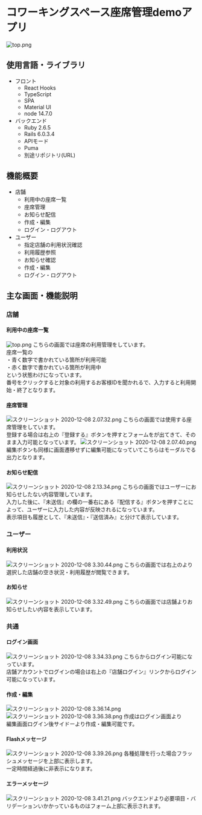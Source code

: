# コワーキングスペース座席管理demoアプリ
![top.png](https://qiita-image-store.s3.ap-northeast-1.amazonaws.com/0/429158/17059c3c-c2ee-4e66-fc3b-df6e6c3a603c.png)

## 使用言語・ライブラリ
- フロント
  - React Hooks
  - TypeScript
  - SPA
  - Material UI
  - node 14.7.0
- バックエンド
  - Ruby 2.6.5
  - Rails 6.0.3.4
  - APIモード
  - Puma
  - 別途リポジトリ(URL)

## 機能概要
- 店舗
  - 利用中の座席一覧
  - 座席管理
  - お知らせ配信
  - 作成・編集
  - ログイン・ログアウト
- ユーザー
  - 指定店舗の利用状況確認
  - 利用履歴参照
  - お知らせ確認
  - 作成・編集
  - ログイン・ログアウト
  
## 主な画面・機能説明
### 店舗
#### 利用中の座席一覧
![top.png](https://qiita-image-store.s3.ap-northeast-1.amazonaws.com/0/429158/17059c3c-c2ee-4e66-fc3b-df6e6c3a603c.png)
こちらの画面では座席の利用管理をしています。<br>
座席一覧の<br>
・青く数字で書かれている箇所が利用可能<br>
・赤く数字で書かれている箇所が利用中<br>
という状態わけになっています。<br>
番号をクリックすると対象の利用するお客様IDを聞かれるで、入力すると利用開始・終了となります。<br>

#### 座席管理
![スクリーンショット 2020-12-08 2.07.32.png](https://qiita-image-store.s3.ap-northeast-1.amazonaws.com/0/429158/6c071440-73ac-8b14-8d45-827f9ff1d540.png)
こちらの画面では使用する座席管理をしています。<br>
登録する場合は右上の『登録する』ボタンを押すとフォームをが出てきて、そのまま入力可能となっています。
![スクリーンショット 2020-12-08 2.07.40.png](https://qiita-image-store.s3.ap-northeast-1.amazonaws.com/0/429158/a94597a9-ab23-4dc1-5c4b-3b5292eeec85.png)
編集ボタンも同様に画面遷移せずに編集可能になっていてこちらはモーダルでる出力となります。

#### お知らせ配信
![スクリーンショット 2020-12-08 2.13.34.png](https://qiita-image-store.s3.ap-northeast-1.amazonaws.com/0/429158/a6d44542-5fb3-a1fb-0501-b2ef97407750.png)
こちらの画面ではユーザーにお知らせしたない内容管理しています。<br>
入力した後に、『未送信』の欄の一番右にある『配信する』ボタンを押すことによって、ユーザーに入力した内容が反映されるになっています。<br>
表示項目も履歴として、『未送信』・『送信済み』と分けて表示しています。<br>

### ユーザー
#### 利用状況
![スクリーンショット 2020-12-08 3.30.44.png](https://qiita-image-store.s3.ap-northeast-1.amazonaws.com/0/429158/dda90908-3e5d-78b9-1bf6-aba4ea68954e.png)
こちらの画面では右上のより選択した店舗の空き状況・利用履歴が閲覧できます。

#### お知らせ
![スクリーンショット 2020-12-08 3.32.49.png](https://qiita-image-store.s3.ap-northeast-1.amazonaws.com/0/429158/472a2278-e7e6-e4a1-c087-ca6b809f59fb.png)
こちらの画面では店舗よりお知らせしたい内容を表示しています。

### 共通
#### ログイン画面
![スクリーンショット 2020-12-08 3.34.33.png](https://qiita-image-store.s3.ap-northeast-1.amazonaws.com/0/429158/cca23745-53da-a849-4481-09b099ec856a.png)
こちらからログイン可能になっています。 <br>
店舗アカウントでログインの場合は右上の『店舗ログイン』リンクからログイン可能になっています。

#### 作成・編集
![スクリーンショット 2020-12-08 3.36.14.png](https://qiita-image-store.s3.ap-northeast-1.amazonaws.com/0/429158/b31f82be-dd81-ef2f-6e69-60f2b79ab9d4.png)
![スクリーンショット 2020-12-08 3.36.38.png](https://qiita-image-store.s3.ap-northeast-1.amazonaws.com/0/429158/ff27abf2-b4a3-483d-eaeb-035c1012553d.png)
作成はログイン画面より<br>
編集画面ログイン後サイドーより作成・編集可能です。

#### Flashメッセージ
![スクリーンショット 2020-12-08 3.39.26.png](https://qiita-image-store.s3.ap-northeast-1.amazonaws.com/0/429158/d12b4545-01bd-8d00-9e3e-3f3f77e1f7b4.png)
各種処理を行った場合フラッシュメッセージを上部に表示します。<br>
一定時間経過後に非表示になります。

#### エラーメッセージ
![スクリーンショット 2020-12-08 3.41.21.png](https://qiita-image-store.s3.ap-northeast-1.amazonaws.com/0/429158/0045e354-f90e-8927-d625-9296df96fdd3.png)
バックエンドより必要項目・バリデーションいかかっているものはフォーム上部に表示されます。


